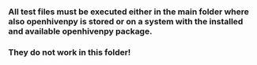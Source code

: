 ### All test files must be executed either in the main folder where also openhivenpy is stored or on a system with the installed and available openhivenpy package. 
### They do not work in this folder!
